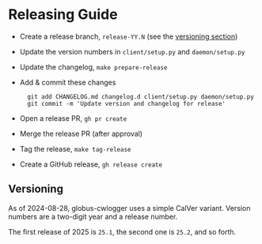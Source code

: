 # Releasing Guide

- Create a release branch, `release-YY.N` (see the [versioning section](#versioning))
- Update the version numbers in `client/setup.py` and `daemon/setup.py`
- Update the changelog, `make prepare-release`
- Add & commit these changes

        git add CHANGELOG.md changelog.d client/setup.py daemon/setup.py
        git commit -m 'Update version and changelog for release'

- Open a release PR, `gh pr create`
- Merge the release PR (after approval)
- Tag the release, `make tag-release`
- Create a GitHub release, `gh release create`

## Versioning

As of 2024-08-28, globus-cwlogger uses a simple CalVer variant.
Version numbers are a two-digit year and a release number.

The first release of 2025 is `25.1`, the second one is `25.2`, and so forth.
